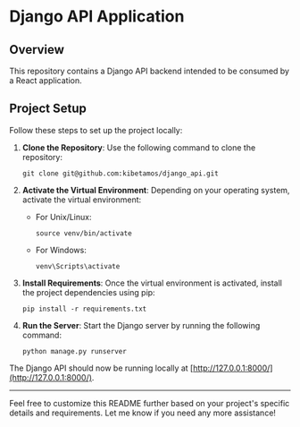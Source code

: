 # Django API Application

## Overview
This repository contains a Django API backend intended to be consumed by a React application.

## Project Setup

Follow these steps to set up the project locally:

1. **Clone the Repository**: Use the following command to clone the repository:

    ```
    git clone git@github.com:kibetamos/django_api.git
    ```
2. **Activate the Virtual Environment**: Depending on your operating system, activate the virtual environment:
    - For Unix/Linux:
        ```
        source venv/bin/activate
        ```
    - For Windows:

        ```
        venv\Scripts\activate
        ```

3. **Install Requirements**: Once the virtual environment is activated, install the project dependencies using pip:
    ```
    pip install -r requirements.txt
    ```



4. **Run the Server**: Start the Django server by running the following command:
    ```
    python manage.py runserver
    ```

The Django API should now be running locally at [http://127.0.0.1:8000/](http://127.0.0.1:8000/).

---
Feel free to customize this README further based on your project's specific details and requirements. Let me know if you need any more assistance!

